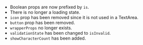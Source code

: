 - Boolean props are now prefixed by `is`.
- There is no longer a loading state.
- `icon` prop has been removed since it is not used in a TextArea.
- `button` prop has been removed.
- `wrapperProps` no longer exists.
- `validationState` has been changed to `isInvalid`.
- `showCharacterCount` has been added.
